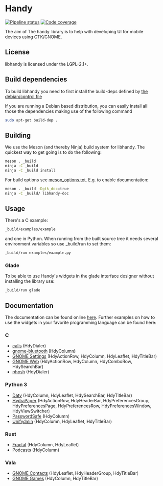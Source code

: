 # Handy
[![Pipeline status](https://source.puri.sm/Librem5/libhandy/badges/master/build.svg)](https://source.puri.sm/Librem5/libhandy/commits/master)
[![Code coverage](https://source.puri.sm/Librem5/libhandy/badges/master/coverage.svg)](https://source.puri.sm/Librem5/libhandy/commits/master)

The aim of The handy library is to help with developing UI for mobile devices
using GTK/GNOME.

## License

libhandy is licensed under the LGPL-2.1+.

## Build dependencies

To build libhandy you need to first install the build-deps defined by [the debian/control file](https://source.puri.sm/Librem5/libhandy/blob/master/debian/control#L6)

If you are running a Debian based distribution, you can easily install all those the dependencies making use of the following command

```sh
sudo apt-get build-dep .
```

## Building

We use the Meson (and thereby Ninja) build system for libhandy. The quickest
way to get going is to do the following:

```sh
meson . _build
ninja -C _build
ninja -C _build install
```

For build options see [meson_options.txt](./meson_options.txt). E.g. to enable documentation:

```sh
meson . _build -Dgtk_doc=true
ninja -C _build/ libhandy-doc
```

## Usage

There's a C example:

```sh
_build/examples/example
```

and one in Python. When running from the built source tree it
needs several environment variables so use \_build/run to set them:

```sh
_build/run examples/example.py
```

### Glade

To be able to use Handy's widgets in the glade interface designer without
installing the library use:

```sh
_build/run glade
```

## Documentation

The documentation can be found online
[here](https://developer.puri.sm/projects/libhandy/unstable/). Further examples on how
to use the widgets in your favorite programming language can be found here:

### C
- [calls](https://source.puri.sm/Librem5/calls) (HdyDialer)
- [gnome-bluetooth](https://gitlab.gnome.org/GNOME/gnome-bluetooth) (HdyColumn)
- [GNOME Settings](https://gitlab.gnome.org/GNOME/gnome-control-center) (HdyActionRow, HdyColumn, HdyLeaflet, HdyTitleBar)
- [GNOME Web](https://gitlab.gnome.org/GNOME/epiphany) (HdyActionRow, HdyColumn, HdyComboRow, HdySearchBar)
- [phosh](https://source.puri.sm/Librem5/phosh) (HdyDialer)

### Python 3
- [Daty](https://gitlab.gnome.org/World/Daty) (HdyColumn, HdyLeaflet, HdySearchBar, HdyTitleBar)
- [HydraPaper](https://gabmus.gitlab.io/HydraPaper/) (HdyActionRow, HdyHeaderBar, HdyPreferencesGroup, HdyPreferencesPage, HdyPreferencesRow, HdyPreferencesWindow, HdyViewSwitcher)
- [PasswordSafe](https://gitlab.gnome.org/World/PasswordSafe) (HdyColumn)
- [Unifydmin](https://gitlab.com/gabmus/unifydmin) (HdyColumn, HdyLeaflet, HdyTitleBar)

### Rust
- [Fractal](https://gitlab.gnome.org/World/fractal) (HdyColumn, HdyLeaflet)
- [Podcasts](https://gitlab.gnome.org/World/podcasts) (HdyColumn)

### Vala
- [GNOME Contacts](https://gitlab.gnome.org/GNOME/gnome-contacts) (HdyLeaflet, HdyHeaderGroup, HdyTitleBar)
- [GNOME Games](https://gitlab.gnome.org/GNOME/gnome-games) (HdyColumn, HdyTitleBar)
